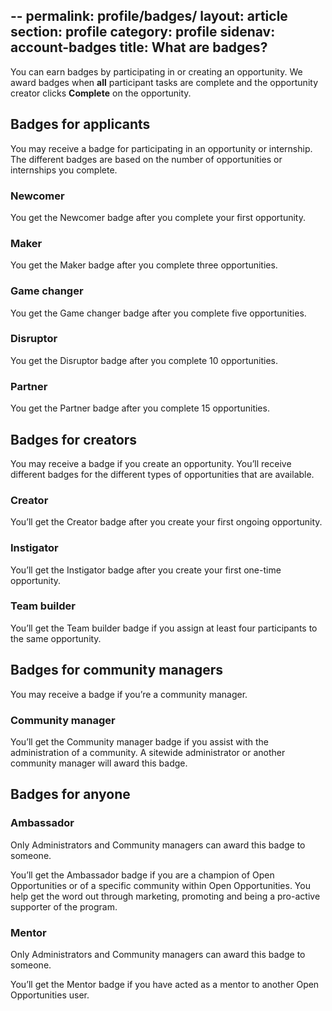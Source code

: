 --
permalink: profile/badges/
layout: article
section: profile
category: profile
sidenav: account-badges
title: What are badges?
---

You can earn badges by participating in or creating an opportunity. We award badges when **all** participant tasks are complete and the opportunity creator clicks **Complete** on the opportunity.

## Badges for applicants
You may receive a badge for participating in an opportunity or internship. The different badges are based on the number of opportunities or internships you complete.

### Newcomer
You get the Newcomer badge after you complete your first opportunity.

### Maker
You get the Maker badge after you complete three opportunities.

### Game changer
You get the Game changer badge after you complete five opportunities.

### Disruptor
You get the Disruptor badge after you complete 10 opportunities.

### Partner
You get the Partner badge after you complete 15 opportunities.

## Badges for creators
You may receive a badge if you create an opportunity. You’ll receive different badges for the different types of opportunities that are available.

### Creator
You’ll get the Creator badge after you create your first ongoing opportunity.

### Instigator
You’ll get the Instigator badge after you create your first one-time opportunity.

### Team builder
You’ll get the Team builder badge if you assign at least four participants to the same opportunity.

## Badges for community managers
You may receive a badge if you’re a community manager.

### Community manager
You’ll get the Community manager badge if you assist with the administration of a community. A sitewide administrator or another community manager will award this badge.

## Badges for anyone
### Ambassador
Only Administrators and Community managers can award this badge to someone.

You’ll get the Ambassador badge if you are a champion of Open Opportunities or of a specific community within Open Opportunities. You help get the word out through marketing, promoting and being a pro-active supporter of the program.

### Mentor
Only Administrators and Community managers can award this badge to someone.

You’ll get the Mentor badge if you have acted as a mentor to another Open Opportunities user.
